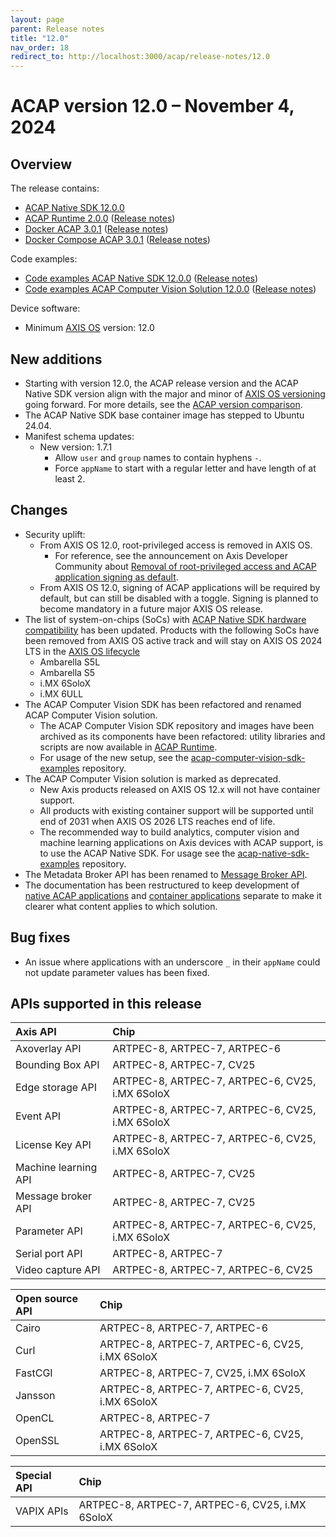 ```yaml
---
layout: page
parent: Release notes
title: "12.0"
nav_order: 18
redirect_to: http://localhost:3000/acap/release-notes/12.0
---
```


# ACAP version 12.0 – November 4, 2024

## Overview

The release contains:

- [ACAP Native SDK 12.0.0](https://github.com/AxisCommunications/acap-native-sdk/releases/tag/12.0.0)
- [ACAP Runtime 2.0.0](https://github.com/AxisCommunications/acap-runtime/tree/2.0.0)
  ([Release notes](https://github.com/AxisCommunications/acap-runtime/releases/tag/2.0.0))
- [Docker ACAP 3.0.1](https://github.com/AxisCommunications/docker-acap/tree/3.0.1)
  ([Release notes](https://github.com/AxisCommunications/docker-acap/releases/tag/3.0.1))
- [Docker Compose ACAP 3.0.1](https://github.com/AxisCommunications/docker-compose-acap/tree/3.0.1)
  ([Release notes](https://github.com/AxisCommunications/docker-compose-acap/releases/tag/3.0.1))

Code examples:

- [Code examples ACAP Native SDK 12.0.0](https://github.com/AxisCommunications/acap-native-sdk-examples/tree/12.0.0)
  ([Release notes](https://github.com/AxisCommunications/acap-native-sdk-examples/releases/tag/12.0.0))
- [Code examples ACAP Computer Vision Solution 12.0.0](https://github.com/AxisCommunications/acap-computer-vision-sdk-examples/tree/12.0.0)
  ([Release notes](https://github.com/AxisCommunications/acap-computer-vision-sdk-examples/releases/tag/12.0.0))

Device software:

- Minimum [AXIS OS](https://www.axis.com/support/device-software) version: 12.0

## New additions

- Starting with version 12.0, the ACAP release version and the ACAP Native SDK version align with the
  major and minor of [AXIS OS
versioning](https://help.axis.com/en-us/axis-os#axis-os-versioning) going forward.
For more details, see the [ACAP version
comparison](../introduction/acap-version-comparison#acap-version-12).
- The ACAP Native SDK base container image has stepped to Ubuntu 24.04.
- Manifest schema updates:
  - New version: 1.7.1
    - Allow `user` and `group` names to contain hyphens `-`.
    - Force `appName` to start with a regular letter and have length of at least 2.

## Changes

- Security uplift:
  - From AXIS OS 12.0, root-privileged access is removed in AXIS OS.
    - For reference, see the announcement on Axis Developer Community about
      [Removal of root-privileged access and ACAP application signing as
default](https://www.axis.com/developer-community/news/axis-os-root-acap-signing).
  - From AXIS OS 12.0, signing of ACAP applications will be required by
    default, but can still be disabled with a toggle. Signing is planned to
    become mandatory in a future major AXIS OS release.
- The list of system-on-chips (SoCs) with [ACAP Native SDK hardware
  compatibility](../axis-devices-and-compatibility/#acap-native-sdk-hardware-compatibility)
has been updated. Products with the following SoCs have been removed from AXIS OS active track
and will stay on AXIS OS 2024 LTS in the [AXIS OS
lifecycle](https://help.axis.com/en-us/axis-os#axis-os-lifecycle)
  - Ambarella S5L
  - Ambarella S5
  - i.MX 6SoloX
  - i.MX 6ULL
- The ACAP Computer Vision SDK has been refactored and renamed ACAP Computer
  Vision solution.
  - The ACAP Computer Vision SDK repository and images have been archived as
    its components have been refactored: utility libraries and scripts are now
available in [ACAP
Runtime](https://github.com/AxisCommunications/acap-runtime).
  - For usage of the new setup, see the
    [acap-computer-vision-sdk-examples](https://github.com/AxisCommunications/acap-computer-vision-sdk-examples)
repository.
- The ACAP Computer Vision solution is marked as deprecated.
  - New Axis products released on AXIS OS 12.x will not have container support.
  - All products with existing container support will be supported until end of
    2031 when AXIS OS 2026 LTS reaches end of life.
  - The recommended way to build analytics, computer vision and machine
    learning applications on Axis devices with ACAP support, is to use the ACAP
    Native SDK. For usage see the
    [acap-native-sdk-examples](https://github.com/AxisCommunications/acap-native-sdk-examples)
    repository.
- The Metadata Broker API has been renamed to [Message Broker
  API](../api/src/api/message-broker/html/index.html).
- The documentation has been restructured to keep development of [native ACAP
  applications](../develop) and [container
applications](../develop-container-applications) separate to make it clearer
what content applies to which solution.

## Bug fixes

- An issue where applications with an underscore `_` in their `appName` could
  not update parameter values has been fixed.

## APIs supported in this release

Axis API             | Chip
:--                  | :--
Axoverlay API        | ARTPEC-8, ARTPEC-7, ARTPEC-6
Bounding Box API     | ARTPEC-8, ARTPEC-7, CV25
Edge storage API     | ARTPEC-8, ARTPEC-7, ARTPEC-6, CV25, i.MX 6SoloX
Event API            | ARTPEC-8, ARTPEC-7, ARTPEC-6, CV25, i.MX 6SoloX
License Key API      | ARTPEC-8, ARTPEC-7, ARTPEC-6, CV25, i.MX 6SoloX
Machine learning API | ARTPEC-8, ARTPEC-7, CV25
Message broker API   | ARTPEC-8, ARTPEC-7, CV25
Parameter API        | ARTPEC-8, ARTPEC-7, ARTPEC-6, CV25, i.MX 6SoloX
Serial port API      | ARTPEC-8, ARTPEC-7
Video capture API    | ARTPEC-8, ARTPEC-7, ARTPEC-6, CV25

Open source API      | Chip
:--                  | :--
Cairo                | ARTPEC-8, ARTPEC-7, ARTPEC-6
Curl                 | ARTPEC-8, ARTPEC-7, ARTPEC-6, CV25, i.MX 6SoloX
FastCGI              | ARTPEC-8, ARTPEC-7, CV25, i.MX 6SoloX
Jansson              | ARTPEC-8, ARTPEC-7, ARTPEC-6, CV25, i.MX 6SoloX
OpenCL               | ARTPEC-8, ARTPEC-7
OpenSSL              | ARTPEC-8, ARTPEC-7, ARTPEC-6, CV25, i.MX 6SoloX

Special API          | Chip
:--                  | :--
VAPIX APIs           | ARTPEC-8, ARTPEC-7, ARTPEC-6, CV25, i.MX 6SoloX
